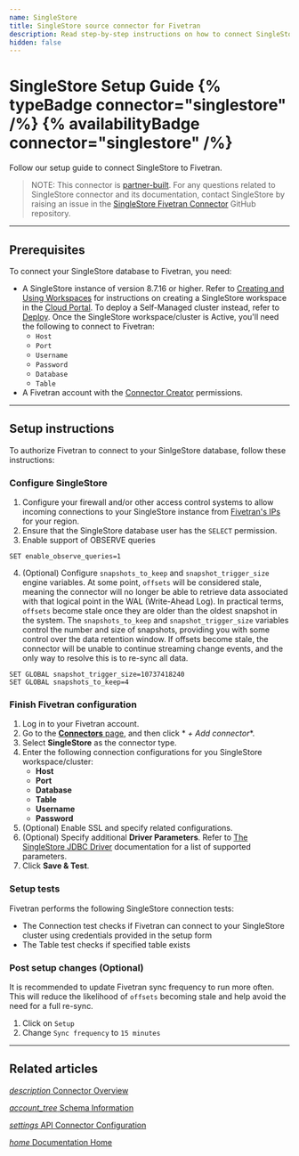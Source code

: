```yaml
---
name: SingleStore
title: SingleStore source connector for Fivetran
description: Read step-by-step instructions on how to connect SingleStore with your destination using Fivetran connectors.
hidden: false
---
```


# SingleStore Setup Guide {% typeBadge connector="singlestore" /%} {% availabilityBadge connector="singlestore" /%}

Follow our setup guide to connect SingleStore to Fivetran.

> NOTE: This connector is [partner-built](/docs/partner-built-program). For any questions related
> to SingleStore connector and its documentation, contact SingleStore by raising an issue in the
> [SingleStore Fivetran Connector](https://github.com/singlestore-labs/singlestore-fivetran-connector)
> GitHub repository.

-----

## Prerequisites

To connect your SingleStore database to Fivetran, you need:

- A SingleStore instance of version 8.7.16 or higher. Refer
  to [Creating and Using Workspaces](https://docs.singlestore.com/cloud/getting-started-with-singlestore-helios/about-workspaces/creating-and-using-workspaces/)
  for instructions on creating a SingleStore workspace in
  the [Cloud Portal](https://portal.singlestore.com/).
  To deploy a Self-Managed cluster instead, refer
  to [Deploy](https://docs.singlestore.com/db/latest/deploy/). Once the SingleStore
  workspace/cluster is Active, you'll need the following to connect to Fivetran:
    - `Host`
    - `Port`
    - `Username`
    - `Password`
    - `Database`
    - `Table`
- A Fivetran account with
  the [Connector Creator](/docs/using-fivetran/fivetran-dashboard/account-management/role-based-access-control#rbacpermissions)
  permissions.

---

## Setup instructions

To authorize Fivetran to connect to your SinlgeStore database, follow these instructions:

### <span class="step-item">Configure SingleStore</span>

1. Configure your firewall and/or other access control systems to allow incoming connections to your
   SingleStore instance from [Fivetran's IPs](https://fivetran.com/docs/using-fivetran/ips) for your
   region.
2. Ensure that the SingleStore database user has the `SELECT` permission.
3. Enable support of OBSERVE queries

```
SET enable_observe_queries=1
```

4. (Optional) Configure `snapshots_to_keep` and `snapshot_trigger_size` engine variables. At some
   point, `offsets` will be considered stale, meaning the connector will no longer be able to
   retrieve data associated with that logical point in the WAL (Write-Ahead Log). In practical
   terms, `offsets` become stale once they are older than the oldest snapshot in the system. The
   `snapshots_to_keep` and `snapshot_trigger_size` variables control the number and size of
   snapshots, providing you with some control over the data retention window. If offsets become
   stale, the connector will be unable to continue streaming change events, and the only way to
   resolve this is to re-sync all data.

```
SET GLOBAL snapshot_trigger_size=10737418240
SET GLOBAL snapshots_to_keep=4
```

### <span class="step-item">Finish Fivetran configuration </span>

1. Log in to your Fivetran account.
2. Go to the [**Connectors** page](https://fivetran.com/dashboard/connectors), and then click *
   *+ Add connector**.
3. Select **SingleStore** as the connector type.
4. Enter the following connection configurations for you SingleStore workspace/cluster:
    * **Host**
    * **Port**
    * **Database**
    * **Table**
    * **Username**
    * **Password**
5. (Optional) Enable SSL and specify related configurations.
6. (Optional) Specify additional **Driver Parameters**. Refer
   to [The SingleStore JDBC Driver](https://docs.singlestore.com/cloud/developer-resources/connect-with-application-development-tools/connect-with-java-jdbc/the-singlestore-jdbc-driver/#connection-string-parameters)
   documentation for a list of supported parameters.
7. Click **Save & Test**.

### Setup tests

Fivetran performs the following SingleStore connection tests:

- The Connection test checks if Fivetran can connect to your SingleStore cluster using credentials
  provided in the setup form
- The Table test checks if specified table exists

### <span class="step-item">Post setup changes (Optional)</span>

It is recommended to update Fivetran sync frequency to run more often. This will reduce the likelihood of `offsets` becoming stale and help avoid the need for a full re-sync.

1. Click on `Setup`
2. Change `Sync frequency` to `15 minutes`

---

## Related articles

[<i aria-hidden="true" class="material-icons">description</i> Connector Overview](/docs/connectors/databases/singlestore)

<b> </b>

[<i aria-hidden="true" class="material-icons">account_tree</i> Schema Information](/docs/connectors/databases/singlestore#schemainformation)

<b> </b>

[<i aria-hidden="true" class="material-icons">settings</i> API Connector Configuration](/docs/rest-api/connectors/config#sinlgestore)

<b> </b>

[<i aria-hidden="true" class="material-icons">home</i> Documentation Home](/docs/getting-started)